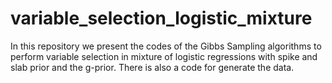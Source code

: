 # variable_selection_logistic_mixture
In this repository we present the codes of the Gibbs Sampling algorithms to perform variable selection in mixture of logistic regressions with spike and slab prior and the g-prior. There is also a code for generate the data.
